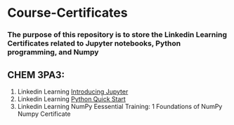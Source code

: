 # Course-Certificates
### The purpose of this repository is to store the Linkedin Learning Certificates related to Jupyter notebooks, Python programming, and Numpy

## CHEM 3PA3:
1. Linkedin Learning [Introducing Jupyter](https://github.com/ishani333/Course-Certificates/blob/main/Jupyter%20Certificate%20.png)
2. Linkedin Learning [Python Quick Start](https://github.com/ishani333/Course-Certificates/blob/7ee981cf0052a276addb723e95483df84ee16085/Python%20Certificate%20.png) 
3. Linkedin Learning NumPy Eessential Training: 1 Foundations of NumPy Numpy Certificate
